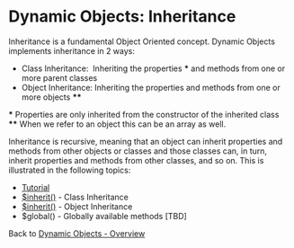 # Dynamic Objects: Inheritance

<PageHeader />

Inheritance is a fundamental Object Oriented concept. Dynamic Objects implements inheritance in 2 ways:

- Class Inheritance:  Inheriting the properties **\*** and methods from one or more parent classes
- Object Inheritance: Inheriting the properties and methods from one or more objects **\*\***

**\*** Properties are only inherited from the constructor of the inherited class  
**\*\*** When we refer to an object this can be an array as well.

Inheritance is recursive, meaning that an object can inherit properties and methods from other objects or classes and those classes can, in turn, inherit properties and methods from other classes, and so on. This is illustrated in the following topics:

- [Tutorial](./../inheritance-tutorial)
- [\$inherit()](./../method-$inherit()---class-inheritance) - Class Inheritance
- [\$inherit()](./../method-$inherit()---object-inheritance) - Object Inheritance
- \$global() - Globally available methods [TBD]

Back to [Dynamic Objects - Overview](./../README.md)

<PageFooter />
